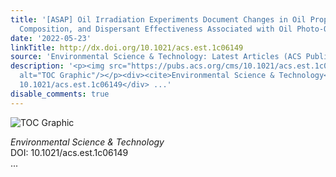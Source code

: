 ```yaml
---
title: '[ASAP] Oil Irradiation Experiments Document Changes in Oil Properties, Molecular
  Composition, and Dispersant Effectiveness Associated with Oil Photo-Oxidation'
date: '2022-05-23'
linkTitle: http://dx.doi.org/10.1021/acs.est.1c06149
source: 'Environmental Science & Technology: Latest Articles (ACS Publications)'
description: '<p><img src="https://pubs.acs.org/cms/10.1021/acs.est.1c06149/asset/images/medium/es1c06149_0008.gif"
  alt="TOC Graphic"/></p><div><cite>Environmental Science & Technology</cite></div><div>DOI:
  10.1021/acs.est.1c06149</div> ...'
disable_comments: true
---
```

<p><img src="https://pubs.acs.org/cms/10.1021/acs.est.1c06149/asset/images/medium/es1c06149_0008.gif" alt="TOC Graphic"/></p><div><cite>Environmental Science & Technology</cite></div><div>DOI: 10.1021/acs.est.1c06149</div> ...